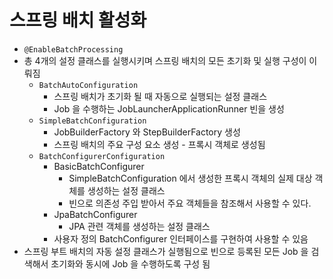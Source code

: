 # 스프링 배치 활성화

- `@EnableBatchProcessing`
- 총 4개의 설정 클래스를 실행시키며 스프링 배치의 모든 초기화 및 실행 구성이 이뤄짐
  - `BatchAutoConfiguration`
    - 스프링 배치가 초기화 될 때 자동으로 실행되는 설정 클래스
    - Job 을 수행하는 JobLauncherApplicationRunner 빈을 생성
  - `SimpleBatchConfiguration`
    - JobBuilderFactory 와 StepBuilderFactory 생성
    - 스프링 배치의 주요 구성 요소 생성 - 프록시 객체로 생성됨
  - `BatchConfigurerConfiguration`
    - BasicBatchConfigurer
      - SimpleBatchConfiguration 에서 생성한 프록시 객체의 실제 대상 객체를 생성하는 설정 클래스
      - 빈으로 의존성 주입 받아서 주요 객체들을 참조해서 사용할 수 있다.
    - JpaBatchConfigurer
      - JPA 관련 객체를 생성하는 설정 클래스
    - 사용자 정의 BatchConfigurer 인터페이스를 구현하여 사용할 수 있음   
- 스프링 부트 배치의 자동 설정 클래스가 실행됨으로 빈으로 등록된 모든 Job 을 검색해서 초기화와 동시에 Job 을 수행하도록 구성 됨
